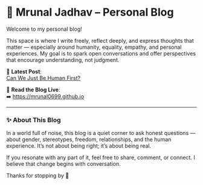 # 🌸 Mrunal Jadhav – Personal Blog

Welcome to my personal blog!

This space is where I write freely, reflect deeply, and express thoughts that matter — especially around humanity, equality, empathy, and personal experiences. My goal is to spark open conversations and offer perspectives that encourage understanding, not judgment.

💬 **Latest Post**:  
[Can We Just Be Human First?](https://mrunal0699.github.io)

👀 **Read the Blog Live**:  
➡️ https://mrunal0699.github.io

---

### ✨ About This Blog

In a world full of noise, this blog is a quiet corner to ask honest questions — about gender, stereotypes, freedom, relationships, and the human experience. It’s not about being right; it’s about being real.

If you resonate with any part of it, feel free to share, comment, or connect. I believe that change begins with conversation.

Thanks for stopping by 🌱
